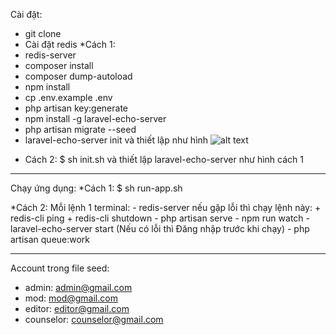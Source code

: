 Cài đặt:
- git clone 
- Cài đặt redis
*Cách 1:
- redis-server
- composer install
- composer dump-autoload 
- npm install
- cp .env.example .env
- php artisan key:generate
- npm install -g laravel-echo-server
- php artisan migrate --seed
- laravel-echo-server init và thiết lập như hình
![alt text](https://images.viblo.asia/d5e28b10-7d75-454b-ade0-d91dfe406246.png)

* Cách 2:
$ sh init.sh
và thiết lập laravel-echo-server như hình cách 1
--------------------------------------------------------------------
Chạy ứng dụng:
 *Cách 1: $ sh run-app.sh

 *Cách 2: Mỗi lệnh 1 terminal:
        - redis-server
            nếu gặp lỗi thì chạy lệnh này: 
                + redis-cli ping
                + redis-cli shutdown
        - php artisan serve
        - npm run watch
        - laravel-echo-server start (Nếu có lỗi thì Đăng nhập trước khi chạy)
        - php artisan queue:work

-----------------------------
Account trong file seed:
 - admin: admin@gmail.com
 - mod: mod@gmail.com
 - editor: editor@gmail.com
 - counselor: counselor@gmail.com
